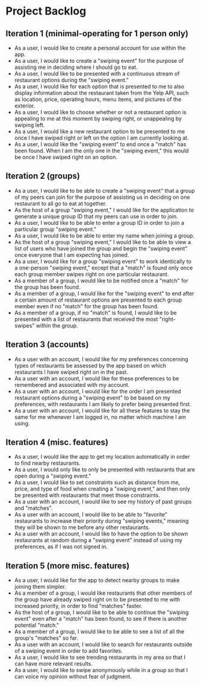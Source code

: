 # Project Backlog

## Iteration 1 (minimal-operating for 1 person only)
- As a user, I would like to create a personal account for use within the app.
- As a user, I would like to create a "swiping event" for the purpose of assisting me in deciding where I should go to eat.
- As a user, I would like to be presented with a continuous stream of restaurant options during the "swiping event."
- As a user, I would like for each option that is presented to me to also display information about the restaurant taken from the Yelp API, such as location, price, operating hours, menu items, and pictures of the exterior.
- As a user, I would like to choose whether or not a restaurant option is appealing to me at this moment by swiping right, or unappealing by swiping left.
- As a user, I would like a new restaurant option to be presented to me once I have swiped right or left on the option I am currently looking at.
- As a user, I would like the "swiping event" to end once a "match" has been found. When I am the only one in the "swiping event," this would be once I have swiped right on an option.

## Iteration 2 (groups)
- As a user, I would like to be able to create a "swiping event" that a group of my peers can join for the purpose of assisting us in deciding on one restaurant to all go to eat at together.
- As the host of a group "swiping event," I would like for the application to generate a unique group ID that my peers can use in order to join.
- As a user, I would like to be able to enter a group ID in order to join a particular group "swiping event."
- As a user, I would like to be able to enter my name when joining a group.
- As the host of a group "swiping event," I would like to be able to view a list of users who have joined the group and begin the "swiping event" once everyone that I am expecting has joined.
- As a user, I would like for a group "swiping event" to work identically to a one-person "swiping event," except that a "match" is found only once each group member swipes right on one particular restaurant.
- As a member of a group, I would like to be notified once a "match" for the group has been found.
- As a member of a group, I would like for the "swiping event" to end after a certain amount of restaurant options are presented to each group member even if no "match" for the group has been found.
- As a member of a group, if no "match" is found, I would like to be presented with a list of restaurants that received the most "right-swipes" within the group.

## Iteration 3 (accounts)
- As a user with an account, I would like for my preferences concerning types of restaurants be assessed by the app based on which restaurants I have swiped right on in the past.
- As a user with an account, I would like for these preferences to be remembered and associated with my account.
- As a user with an account, I would like for the order I am presented restaurant options during a "swiping event" to be based on my preferences, with restaurants I am likely to prefer being presented first.
- As a user with an account, I would like for all these features to stay the same for me whenever I am logged in, no matter which machine I am using.

## Iteration 4 (misc. features)
- As a user, I would like the app to get my location automatically in order to find nearby restaurants.
- As a user, I would only like to only be presented with restaurants that are open during a "swiping event."
- As a user, I would like to set constraints such as distance from me, price, and type of food when creating a "swiping event," and then only be presented with restaurants that meet those constraints.
- As a user with an account, I would like to see my history of past groups and "matches".
- As a user with an account, I would like to be able to "favorite" restaurants to increase their priority during "swiping events," meaning they will be shown to me before any other restaurants.
- As a user with an account, I would like to have the option to be shown restaurants at random during a "swiping event" instead of using my preferences, as if I was not signed in.

## Iteration 5 (more misc. features)
- As a user, I would like for the app to detect nearby groups to make joining them simpler.
- As a member of a group, I would like restaurants that other members of the group have already swiped right on to be presented to me with increased priority, in order to find "matches" faster.
- As the host of a group, I would like to be able to continue the "swiping event" even after a "match" has been found, to see if there is another potential "match."
- As a member of a group, I would like to be able to see a list of all the group's "matches" so far.
- As a user with an account, I would like to search for restaurants outside of a swiping event in order to add favorites.
- As a user, I would like to see trending restaurants in my area so that I can have more relevant results.
- As a user, I would like to swipe anonymously while in a group so that I can voice my opinion without fear of judgment.
